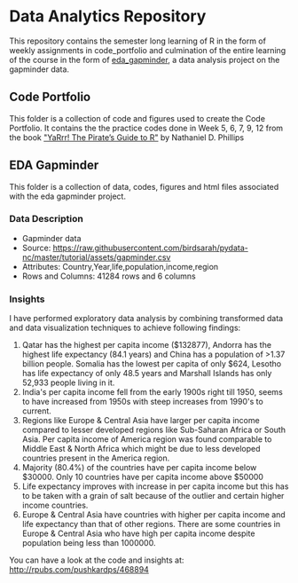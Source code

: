 # Data Analytics Repository
This repository contains the semester long learning of R in the form of weekly assignments in code_portfolio and culmination of the entire learning of the course in the form of [eda_gapminder](http://rpubs.com/pushkardps/468894), a data analysis project on the gapminder data.

## Code Portfolio
This folder is a collection of code and figures used to create the Code Portfolio.
It contains the the practice codes done in Week 5, 6, 7, 9, 12 from the book ["YaRrr! The Pirate’s Guide to R"](https://bookdown.org/ndphillips/YaRrr/) by Nathaniel D. Phillips

## EDA Gapminder
This folder is a collection of data, codes, figures and html files associated with the eda gapminder project.
### Data Description 
- Gapminder data
- Source: https://raw.githubusercontent.com/birdsarah/pydata-nc/master/tutorial/assets/gapminder.csv
- Attributes: Country,Year,life,population,income,region
- Rows and Columns: 41284 rows and 6 columns

### Insights
I have performed exploratory data analysis by combining transformed data and data visualization techniques to achieve following findings:</br>

1. Qatar has the highest per capita income ($132877), Andorra has the highest life expectancy (84.1 years) and China has a population of >1.37 billion people. Somalia has the lowest per capita of only $624, Lesotho has life expectancy of only 48.5 years and Marshall Islands has only 52,933 people living in it. </br>
2. India's  per capita income fell from the early 1900s right till 1950, seems to have increased from 1950s with steep increases from 1990's to current.</br>
3. Regions like Europe & Central Asia have larger per capita income compared to lesser developed regions like Sub-Saharan Africa or South Asia. Per capita income of America region was found comparable to Middle East & North Africa which might be due to less developed countries present in the America region.</br>
4. Majority (80.4%) of the countries have per capita income below $30000. Only 10 countries have per capita income above $50000</br>
5. Life expectancy improves with increase in per capita income but this has to be taken with a grain of salt because of the outlier and certain higher income countries.</br>
6. Europe & Central Asia  have countries with higher per capita income and life expectancy than that of other regions. There are some countries in Europe & Central Asia who have high per capita income despite population being less than 1000000.</br>


You can have a look at the code and insights at:
http://rpubs.com/pushkardps/468894




